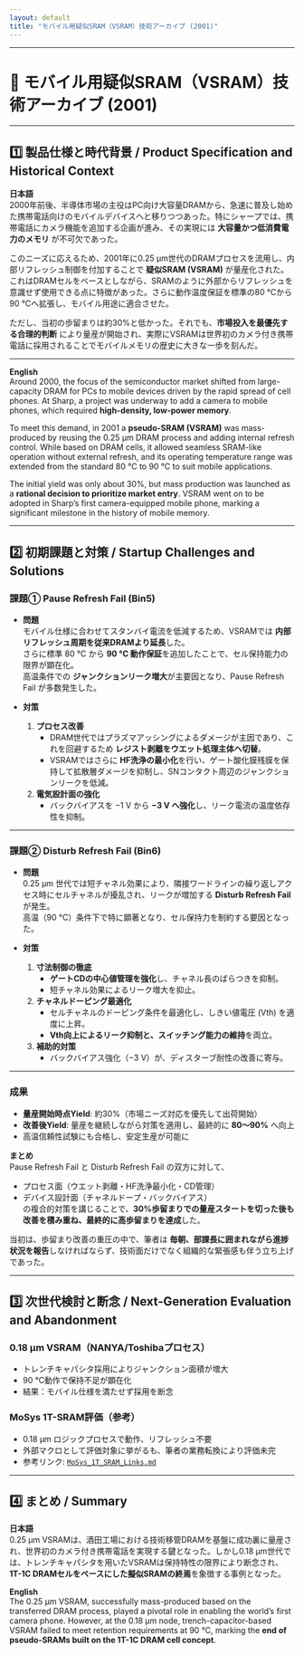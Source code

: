 ```yaml
---
layout: default
title: "モバイル用疑似SRAM（VSRAM）技術アーカイブ (2001)"
---
```


---

# 📘 モバイル用疑似SRAM（VSRAM）技術アーカイブ (2001)

---

## 1️⃣ 製品仕様と時代背景 / Product Specification and Historical Context

**日本語**  
2000年前後、半導体市場の主役はPC向け大容量DRAMから、急速に普及し始めた携帯電話向けのモバイルデバイスへと移りつつあった。特にシャープでは、携帯電話にカメラ機能を追加する企画が進み、その実現には **大容量かつ低消費電力のメモリ** が不可欠であった。  

このニーズに応えるため、2001年に0.25 µm世代のDRAMプロセスを流用し、内部リフレッシュ制御を付加することで **疑似SRAM (VSRAM)** が量産化された。これはDRAMセルをベースとしながら、SRAMのように外部からリフレッシュを意識せず使用できる点に特徴があった。さらに動作温度保証を標準の80 °Cから90 °Cへ拡張し、モバイル用途に適合させた。  

ただし、当初の歩留まりは約30%と低かった。それでも、**市場投入を最優先する合理的判断** により量産が開始され、実際にVSRAMは世界初のカメラ付き携帯電話に採用されることでモバイルメモリの歴史に大きな一歩を刻んだ。  

---

**English**  
Around 2000, the focus of the semiconductor market shifted from large-capacity DRAM for PCs to mobile devices driven by the rapid spread of cell phones. At Sharp, a project was underway to add a camera to mobile phones, which required **high-density, low-power memory**.  

To meet this demand, in 2001 a **pseudo-SRAM (VSRAM)** was mass-produced by reusing the 0.25 µm DRAM process and adding internal refresh control. While based on DRAM cells, it allowed seamless SRAM-like operation without external refresh, and its operating temperature range was extended from the standard 80 °C to 90 °C to suit mobile applications.  

The initial yield was only about 30%, but mass production was launched as a **rational decision to prioritize market entry**. VSRAM went on to be adopted in Sharp’s first camera-equipped mobile phone, marking a significant milestone in the history of mobile memory.  

---

## 2️⃣ 初期課題と対策 / Startup Challenges and Solutions

### 課題① Pause Refresh Fail (Bin5)

- **問題**  
  モバイル仕様に合わせてスタンバイ電流を低減するため、VSRAMでは **内部リフレッシュ周期を従来DRAMより延長**した。  
  さらに標準 80 °C から **90 °C 動作保証**を追加したことで、セル保持能力の限界が顕在化。  
  高温条件での **ジャンクションリーク増大**が主要因となり、Pause Refresh Fail が多数発生した。  

- **対策**  
  1. **プロセス改善**  
     - DRAM世代ではプラズマアッシングによるダメージが主因であり、これを回避するため **レジスト剥離をウエット処理主体へ切替**。  
     - VSRAMではさらに **HF洗浄の最小化**を行い、ゲート酸化膜残膜を保持して拡散層ダメージを抑制し、SNコンタクト周辺のジャンクションリークを低減。  
  2. **電気設計面の強化**  
     - バックバイアスを −1 V から **−3 V へ強化**し、リーク電流の温度依存性を抑制。  

---

### 課題② Disturb Refresh Fail (Bin6)

- **問題**  
  0.25 µm 世代では短チャネル効果により、隣接ワードラインの繰り返しアクセス時にセルチャネルが擾乱され、リークが増加する **Disturb Refresh Fail** が発生。  
  高温（90 °C）条件下で特に顕著となり、セル保持力を制約する要因となった。  

- **対策**  
  1. **寸法制御の徹底**  
     - **ゲートCDの中心値管理を強化**し、チャネル長のばらつきを抑制。  
     - 短チャネル効果によるリーク増大を抑止。  
  2. **チャネルドーピング最適化**  
     - セルチャネルのドーピング条件を最適化し、しきい値電圧 (Vth) を適度に上昇。  
     - **Vth向上によるリーク抑制と、スイッチング能力の維持**を両立。  
  3. **補助的対策**  
     - バックバイアス強化（−3 V）が、ディスターブ耐性の改善に寄与。  

---

### 成果

- **量産開始時点Yield**: 約30%（市場ニーズ対応を優先して出荷開始）  
- **改善後Yield**: 量産を継続しながら対策を適用し、最終的に **80〜90%** へ向上  
- 高温信頼性試験にも合格し、安定生産が可能に  

**まとめ**  
Pause Refresh Fail と Disturb Refresh Fail の双方に対して、  
- プロセス面（ウエット剥離・HF洗浄最小化・CD管理）  
- デバイス設計面（チャネルドープ・バックバイアス）  
の複合的対策を講じることで、**30%歩留まりでの量産スタートを切った後も改善を積み重ね、最終的に高歩留まりを達成**した。  

当初は、歩留まり改善の重圧の中で、筆者は **毎朝、部課長に囲まれながら進捗状況を報告**しなければならず、技術面だけでなく組織的な緊張感も伴う立ち上げであった。  

---

## 3️⃣ 次世代検討と断念 / Next-Generation Evaluation and Abandonment

### 0.18 µm VSRAM（NANYA/Toshibaプロセス）

- トレンチキャパシタ採用によりジャンクション面積が増大  
- 90 °C動作で保持不足が顕在化  
- 結果：モバイル仕様を満たせず採用を断念  

### MoSys 1T-SRAM評価（参考）

- 0.18 µm ロジックプロセスで動作、リフレッシュ不要  
- 外部マクロとして評価対象に挙がるも、筆者の業務転換により評価未完  
- 参考リンク: [`MoSys_1T_SRAM_Links.md`](./MoSys_1T_SRAM_Links.md)  

---

## 4️⃣ まとめ / Summary

**日本語**  
0.25 µm VSRAMは、酒田工場における技術移管DRAMを基盤に成功裏に量産され、世界初のカメラ付き携帯電話を実現する鍵となった。しかし0.18 µm世代では、トレンチキャパシタを用いたVSRAMは保持特性の限界により断念され、**1T-1C DRAMセルをベースにした擬似SRAMの終焉**を象徴する事例となった。  

**English**  
The 0.25 µm VSRAM, successfully mass-produced based on the transferred DRAM process, played a pivotal role in enabling the world’s first camera phone. However, at the 0.18 µm node, trench-capacitor-based VSRAM failed to meet retention requirements at 90 °C, marking the **end of pseudo-SRAMs built on the 1T-1C DRAM cell concept**.  
